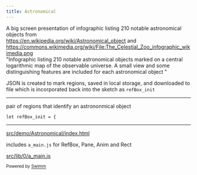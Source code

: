 ```yaml
---
title: Astronomical
---
```

A big screen presentation of infographic listing 210 notable astronomical objects from\
<https://en.wikipedia.org/wiki/Astronomical_object> and <https://commons.wikimedia.org/wiki/File:The_Celestial_Zoo_infographic_wikimedia.png>\
"Infographic listing 210 notable astronomical objects marked on a central logarithmic map of the observable universe. A small view and some distinguishing features are included for each astronomical object "

JSON is created to mark regions, saved in local storage, and downloaded to file which is incorporated back into the sketch as <SwmToken path="/src/demo/Astronomical/refBox_init.js" pos="1:2:2" line-data="let refBox_init = {">`refBox_init`</SwmToken>

<SwmSnippet path="src/demo/Astronomical/refBox_init.js" line="1">

---

pair of regions that identify an astrononmical object&nbsp;

```
let refBox_init = {
```

---

</SwmSnippet>

<SwmPath>[src/demo/Astronomical/index.html](/src/demo/Astronomical/index.html)</SwmPath>

includes `a_main.js` for RefBox, Pane, Anim and Rect

<SwmPath>[src/lib/0/a_main.js](/src/lib/0/a_main.js)</SwmPath>&nbsp;

<SwmMeta version="3.0.0" repo-id="Z2l0aHViJTNBJTNBcDVtb0xpYnJhcnklM0ElM0Ftb2xhYi1pdHA=" repo-name="p5moLibrary"><sup>Powered by [Swimm](https://app.swimm.io/)</sup></SwmMeta>
